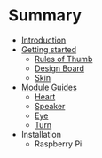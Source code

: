 # Summary

* [Introduction](README.md)
* [Getting started](getting_started/README.md)
   * [Rules of Thumb](getting_started/rules_of_thumb.md)
   * [Design Board](getting_started/design_board.md)
   * [Skin](getting_started/skin.md)
* [Module Guides](modules/README.md)
   * [Heart](modules/heart.md)
   * [Speaker](modules/speaker.md)
   * [Eye](modules/eye.md)
   * [Turn](modules/turn.md)
 * Installation
   * Raspberry Pi